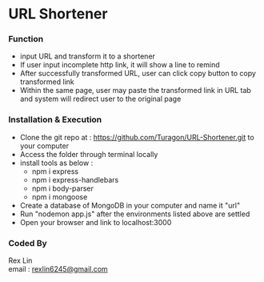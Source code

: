 # URL Shortener   

### Function    
 - input URL and transform it to a shortener    
 - If user input incomplete http link, it will show a line to remind    
 - After successfully transformed URL, user can click copy button to copy transformed link     
 - Within the same page, user may paste the transformed link in URL tab and system will redirect user to the original page    

### Installation & Execution     
 - Clone the git repo at : https://github.com/Turagon/URL-Shortener.git to your computer    
 - Access the folder through terminal locally    
 - install tools as below :       
   - npm i express     
   - npm i express-handlebars      
   - npm i body-parser     
   - npm i mongoose           
 - Create a database of MongoDB in your computer and name it "url"      
 - Run "nodemon app.js" after the environments listed above are settled     
 - Open your browser and link to localhost:3000

### Coded By    
Rex Lin     
email : rexlin6245@gmail.com
